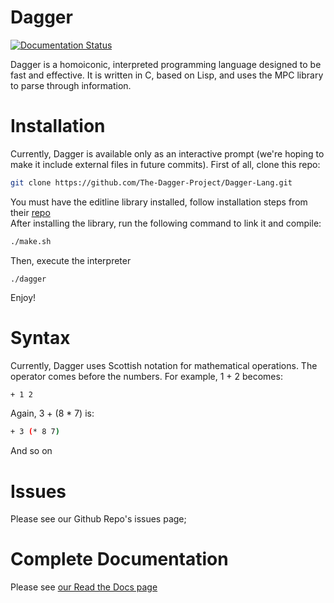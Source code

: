 # Dagger
[![Documentation Status](https://readthedocs.org/projects/dagger-lang/badge/?version=latest)](https://dagger-lang.readthedocs.io/en/latest/?badge=latest)

Dagger is a homoiconic, interpreted programming language designed to be fast and effective. It is written in C, based on Lisp, and uses the MPC library to parse through information.

# Installation
Currently, Dagger is available only as an interactive prompt (we're hoping to make it include external files in future commits). First of all, clone this repo:
```bash
git clone https://github.com/The-Dagger-Project/Dagger-Lang.git
```
You must have the editline library installed, follow installation steps from their [repo](https://github.com/troglobit/editline) <br>
After installing the library, run the following command to link it and compile:
```bash
./make.sh
```
Then, execute the interpreter
```
./dagger
```
Enjoy!

# Syntax
Currently, Dagger uses Scottish notation for mathematical operations. The operator comes before the numbers. For example, 1 + 2 becomes:
```bash
+ 1 2
```
Again, 3 + (8 * 7) is:
```bash
+ 3 (* 8 7)
```
And so on

# Issues
Please see our Github Repo's issues page;

# Complete Documentation
Please see [our Read the Docs page](https://dagger-lang.readthedocs.io/en/latest/)